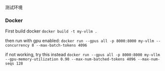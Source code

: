 <summary>测试环境</summary>

### Docker

First build docker 
`docker build -t my-vllm .`

then run with gpu enabled: 
`docker run --gpus all -p 8000:8000 my-vllm --concurrency 8 --max-batch-tokens 4096`

if not working, try this instead
`docker run --gpus all -p 8000:8000 my-vllm --gpu-memory-utilization 0.90 --max-num-batched-tokens 4096 --max-num-seqs 128`
